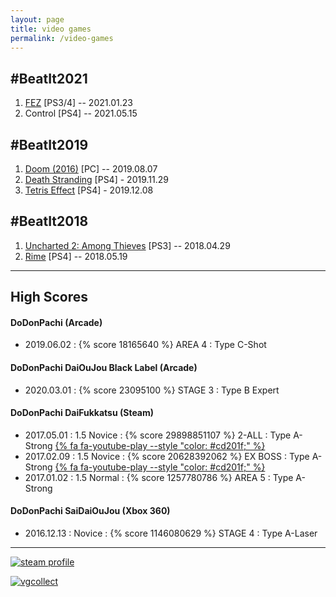 ```yaml
---
layout: page
title: video games
permalink: /video-games
---
```


## #BeatIt2021

1. [FEZ](/images/video-games/2021-01-23-fez.jpg) [PS3/4] -- 2021.01.23
1. Control [PS4] -- 2021.05.15

## #BeatIt2019

1. [Doom (2016)](/images/video-games/2019-08-07-doom4.jpg) [PC] -- 2019.08.07
1. [Death Stranding](/images/video-games/2019-11-29-death-stranding.jpg) [PS4] - 2019.11.29
1. [Tetris Effect](/images/video-games/2019-12-08-tetris-effect.jpg) [PS4] - 2019.12.08

## #BeatIt2018

1. [Uncharted 2: Among Thieves](/images/video-games/2018-04-29-uncharted2.jpg) [PS3] -- 2018.04.29
1. [Rime](/images/video-games/2018-05-19-rime.jpg) [PS4] -- 2018.05.19

---

## High Scores

#### DoDonPachi (Arcade)

- 2019.06.02 : {% score 18165640 %} AREA 4 : Type C-Shot

#### DoDonPachi DaiOuJou Black Label (Arcade)

- 2020.03.01 : {% score 23095100 %} STAGE 3 : Type B Expert

#### DoDonPachi DaiFukkatsu (Steam)

- 2017.05.01 : 1.5 Novice : {% score 29898851107 %} 2-ALL : Type A-Strong [{% fa fa-youtube-play --style "color: #cd201f;" %}](https://youtu.be/eD7qFMuDVQQ)
- 2017.02.09 : 1.5 Novice : {% score 20628392062 %} EX BOSS : Type A-Strong [{% fa fa-youtube-play --style "color: #cd201f;" %}](https://www.youtube.com/watch?v=kXCSw7N6F_A)
- 2017.01.02 : 1.5 Normal : {% score 1257780786 %} AREA 5 : Type A-Strong

#### DoDonPachi SaiDaiOuJou (Xbox 360)

- 2016.12.13 : Novice : {% score 1146080629 %} STAGE 4 : Type A-Laser

---

[![steam profile](http://steamsignature.com/profile/english/76561197982255149.png)](http://steamcommunity.com/id/komidore64/)

[![vgcollect](http://vgcollect.com/sig/komidore64.jpg)](http://vgcollect.com/komidore64)
